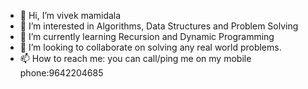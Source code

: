 - 👋 Hi, I’m vivek mamidala
- 👀 I’m interested in Algorithms, Data Structures and Problem Solving
- 🌱 I’m currently learning Recursion and Dynamic Programming
- 💞️ I’m looking to collaborate on solving any real world problems.
- 📫 How to reach me: you can call/ping me on my mobile phone:9642204685

<!---
vivekmamidala/vivekmamidala is a ✨ special ✨ repository because its `README.md` (this file) appears on your GitHub profile.
You can click the Preview link to take a look at your changes.
--->
